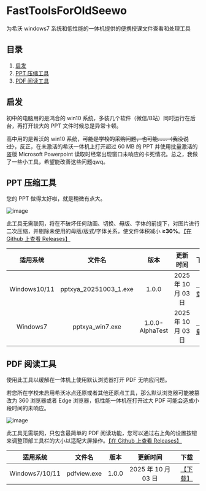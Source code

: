 # FastToolsForOldSeewo
为希沃 windows7 系统和低性能的一体机提供的便携授课文件查看和处理工具

## 目录
1. [启发](#启发)
2. [PPT 压缩工具](#ppt-压缩工具)
3. [PDF 阅读工具](#pdf-阅读工具)

## 启发
初中的电脑用的是鸿合的 win10 系统，多装几个软件（微信/B站）同时运行在后台，再打开较大的 PPT 文件时候总是异常卡顿。

高中用的是希沃的 win10 系统，~~可能是学校的采购问题，也可能……（我没说过）~~，反正，在未激活的希沃一体机上打开超过 60 MB 的 PPT 并使用批量激活的盗版 Microsoft Powerpoint 读取时经常出现窗口未响应的卡死情况。总之，我做了一些小工具，希望能改善这些问题qwq。

## PPT 压缩工具
您的 PPT 做得太好啦，就是~~稍微~~有点大。

![image](./view/pptxy.gif)

此工具无需联网，将在不破坏任何动画、切换、母版、字体的前提下，对图片进行二次压缩，并剔除未使用的母版/版式/字体关系，使文件体积减小 **≥30%**。[【在 Github 上查看 Releases】](https://github.com/yuyudifiesh/seewo-fasttools/releases)

| 适用系统 | 文件名 | 版本 | 更新时间 | 下载 |
| :---: | :---: | :---: | :---: | :---: |
| Windows10/11 | pptxya_20251003_1.exe | 1.0.0 | 2025 年 10 月 03 日 | [【下载】](./soft/pptxya_20251003_1.exe) |
| Windows7 | pptxya_win7.exe | 1.0.0-AlphaTest | 2025 年 10 月 03 日 | [【下载】](./soft/pptxya_win7.exe)  |

## PDF 阅读工具
使用此工具以缓解在一体机上使用默认浏览器打开 PDF 无响应问题。

若您所在学校未启用希沃冰点还原或者其他还原点工具，那么默认浏览器可能被篡改为 360 浏览器或者 Edge 浏览器，低性能一体机在打开过大 PDF 可能会造成小段时间的未响应。

![image](./view/pdfview.gif)

此工具无需联网，只包含最简单的 PDF 阅读功能，您可以通过右上角的设置按钮来调整顶部工具栏的大小以适配大屏操作。[【在 Github 上查看 Releases】](https://github.com/yuyudifiesh/seewo-fasttools/releases)

| 适用系统 | 文件名 | 版本 | 更新时间 | 下载 |
| :---: | :---: | :---: | :---: | :---: |
| Windows7/10/11 | pdfview.exe | 1.0.0 | 2025 年 10 月 03 日 | [【下载】](./soft/pdfview.exe) |
